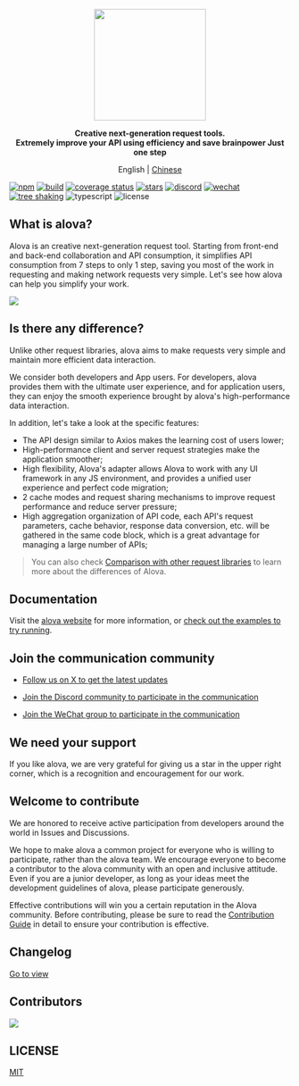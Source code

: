 <p align="center">
<img width="200px" src="https://alova.js.org/img/logo-text-vertical.svg" />
</p>

<p align="center"><b>Creative next-generation request tools.<br />Extremely improve your API using efficiency and save brainpower Just one step</b></p>

<p align="center">English | <a href="./README.zh-CN.md">Chinese</a></p>

[![npm](https://img.shields.io/npm/v/alova)](https://www.npmjs.com/package/alova)
[![build](https://github.com/alovajs/alova/actions/workflows/release.yml/badge.svg?branch=main)](https://github.com/alovajs/alova/actions/workflows/release.yml)
[![coverage status](https://coveralls.io/repos/github/alovajs/alova/badge.svg?branch=main)](https://coveralls.io/github/alovajs/alova?branch=main)
[![stars](https://img.shields.io/github/stars/alovajs/alova?style=social)](https://github.com/alovajs/alova)
[![discord](https://img.shields.io/badge/chat-Discord-515ff1)](https://discord.gg/S47QGJgkVb)
[![wechat](https://img.shields.io/badge/chat_with_CH-Wechat-07c160)](https://alova.js.org/img/wechat_qrcode.jpg)
[![tree shaking](https://badgen.net/bundlephobia/tree-shaking/alova)](https://bundlephobia.com/package/alova)
![typescript](https://badgen.net/badge/icon/typescript?icon=typescript&label)
![license](https://img.shields.io/badge/license-MIT-blue.svg)

## What is alova?

Alova is an creative next-generation request tool. Starting from front-end and back-end collaboration and API consumption, it simplifies API consumption from 7 steps to only 1 step, saving you most of the work in requesting and making network requests very simple. Let's see how alova can help you simplify your work.

![](https://alova.js.org/img/overview_flow_en.png)

## Is there any difference?

Unlike other request libraries, alova aims to make requests very simple and maintain more efficient data interaction.

We consider both developers and App users. For developers, alova provides them with the ultimate user experience, and for application users, they can enjoy the smooth experience brought by alova's high-performance data interaction.

In addition, let's take a look at the specific features:

- The API design similar to Axios makes the learning cost of users lower;
- High-performance client and server request strategies make the application smoother;
- High flexibility, Alova's adapter allows Alova to work with any UI framework in any JS environment, and provides a unified user experience and perfect code migration;
- 2 cache modes and request sharing mechanisms to improve request performance and reduce server pressure;
- High aggregation organization of API code, each API's request parameters, cache behavior, response data conversion, etc. will be gathered in the same code block, which is a great advantage for managing a large number of APIs;

> You can also check [Comparison with other request libraries](https://alova.js.org/about/comparison) to learn more about the differences of Alova.

## Documentation

Visit the [alova website](https://alova.js.org) for more information, or [check out the examples to try running](https://alova.js.org/category/examples).

## Join the communication community

- [Follow us on X to get the latest updates](https://x.com/alovajs)

- [Join the Discord community to participate in the communication](https://discord.gg/S47QGJgkVb)

- [Join the WeChat group to participate in the communication](https://alova.js.org/img/wechat_qrcode.jpg)

## We need your support

If you like alova, we are very grateful for giving us a star in the upper right corner, which is a recognition and encouragement for our work.

## Welcome to contribute

We are honored to receive active participation from developers around the world in Issues and Discussions.

We hope to make alova a common project for everyone who is willing to participate, rather than the alova team. We encourage everyone to become a contributor to the alova community with an open and inclusive attitude. Even if you are a junior developer, as long as your ideas meet the development guidelines of alova, please participate generously.

Effective contributions will win you a certain reputation in the Alova community. Before contributing, please be sure to read the [Contribution Guide](./CONTRIBUTING.zh-CN.md) in detail to ensure your contribution is effective.

## Changelog

[Go to view](https://github.com/alovajs/alova/releases)

## Contributors

<a href="https://github.com/alovajs/alova/graphs/contributors">
<img src="https://contrib.rocks/image?repo=alovajs/alova&max=30&columns=10" />
</a>

## LICENSE

[MIT](https://en.wikipedia.org/wiki/MIT_License)
